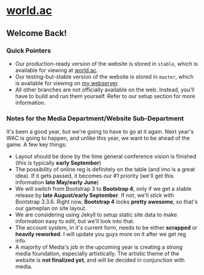 # [world.ac](http://world.ac)
## Welcome Back!

### Quick Pointers

* Our production-ready version of the website is stored in `stable`, which is available for viewing at [world.ac](http://world.ac).
* Our testing-but-stable version of the website is stored in `master`, which is available for viewing on [my webserver](http://matthewwang.me/wac).
* All other branches are not officially available on the web. Instead, you'll have to build and run them yourself. Refer to our setup section for more information.

### Notes for the Media Department/Website Sub-Department

It's been a good year, but we're going to have to go at it again. Next year's WAC is going to happen, and unlike this year, we want to be ahead of the game. A few key things:
* Layout should be done by the time general conference vision is finished (this is typically **early September**)
* The possibility of online reg is definitely on the table (and imo is a great idea). If it gets passed, it becomes our #1 priority (we'll get this information **late May/early June**)
* We will switch from Bootstrap 3 to **Bootstrap 4**, only if we get a stable release by **late August/early September**. If not, we'll stick with Bootstrap 3.3.6. Right now, **Bootstrap 4** looks **pretty awesome**, so that's our gameplan on site layout.
* We are considering using Jekyll to setup static site data to make information easy to edit, but we'll look into that.
* The account system, in it's current form, needs to be either **scrapped** or **heavily reworked**. I will update you guys more on it after we get reg info.
* A majority of Media's job in the upcoming year is creating a strong media foundation, especially artistically. The artistic theme of the website is **not finalized yet**, and will be decided in conjunction with media.

